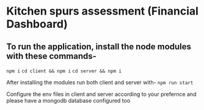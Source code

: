 # Kitchen spurs assessment (Financial Dashboard)

## To run the application, install the node modules with these commands-

`npm i`
`cd client && npm i`
`cd server && npm i`

After installing the modules run both client and server with-
`npm run start`

Configure the env files in client and server according to your prefernce and please have a mongodb database configured too
